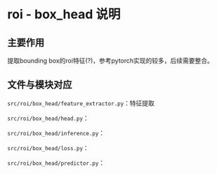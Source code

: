 # roi - box_head 说明

## 主要作用

提取bounding box的roi特征(?)，参考pytorch实现的较多，后续需要整合。

## 文件与模块对应

`src/roi/box_head/feature_extractor.py`：特征提取

`src/roi/box_head/head.py`：

`src/roi/box_head/inference.py`：

`src/roi/box_head/loss.py`：

`src/roi/box_head/predictor.py`：

